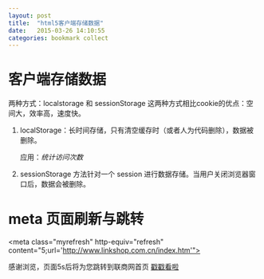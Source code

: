 ```yaml
---
layout: post
title:  "html5客户端存储数据"
date:   2015-03-26 14:10:55
categories: bookmark collect
---
```

# 客户端存储数据 #

两种方式：localstorage 和 sessionStorage
这两种方式相比cookie的优点：空间大，效率高，速度快。

1. localStorage：长时间存储，只有清空缓存时（或者人为代码删除），数据被删除。
	
	应用：*统计访问次数*

2. sessionStorage 方法针对一个 session 进行数据存储。当用户关闭浏览器窗口后，数据会被删除。

# meta 页面刷新与跳转 #

<meta class="myrefresh" http-equiv="refresh" 
<br/>
content="5;url='http://www.linkshop.com.cn/index.htm'">

感谢浏览，页面5s后将为您跳转到联商网首页 [戳戳看啦](http://lijunsunny.github.io/localstorage.html)
